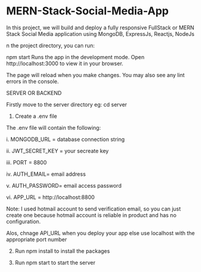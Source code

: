 # MERN-Stack-Social-Media-App

In this project, we will build and deploy a fully responsive FullStack or MERN Stack Social Media application using MongoDB, ExpressJs, Reactjs, NodeJs


n the project directory, you can run:

npm start
Runs the app in the development mode.
Open http://localhost:3000 to view it in your browser.

The page will reload when you make changes.
You may also see any lint errors in the console.


SERVER OR BACKEND

Firstly move to the server directory eg: cd server



1. Create a .env file

  The .env file will contain the following:

  i. MONGODB_URL = database connection string

  ii. JWT_SECRET_KEY = your secreate key

  iii. PORT = 8800

  iv. AUTH_EMAIL= email address

  v. AUTH_PASSWORD= email access password

  vi. APP_URL = http://localhost:8800



  Note: I used hotmail account to send verification email, so you can just create one because hotmail account is reliable in product and has no configuration.



  Alos, chnage API_URL when you deploy your app else use localhost with the appropriate port number



2. Run npm install to install the packages

3. Run npm start to start the server
